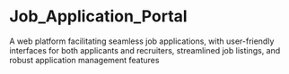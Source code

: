 # Job_Application_Portal
A web platform facilitating seamless job applications, with user-friendly interfaces for both applicants and recruiters, streamlined job listings, and robust application management features
